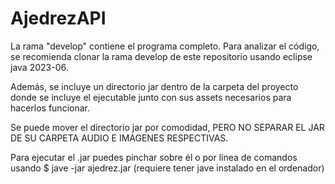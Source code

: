 # AjedrezAPI

La rama "develop" contiene el programa completo.
Para analizar el código, se recomienda clonar la rama develop de este repositorio
usando eclipse java 2023-06.

Además, se incluye un directorio jar dentro de la carpeta del proyecto
donde se incluye el ejecutable junto con sus assets necesarios para hacerlos funcionar.

Se puede mover el directorio jar por comodidad, PERO NO SEPARAR EL JAR DE SU CARPETA
AUDIO E IMAGENES RESPECTIVAS.

Para ejecutar el .jar puedes pinchar sobre él o por línea de comandos usando
$ jave -jar ajedrez.jar  (requiere tener jave instalado en el ordenador)
